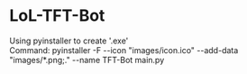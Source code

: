 # LoL-TFT-Bot
Using pyinstaller to create '.exe'  
Command: pyinstaller -F --icon "images/icon.ico" --add-data "images/*.png;." --name TFT-Bot main.py
